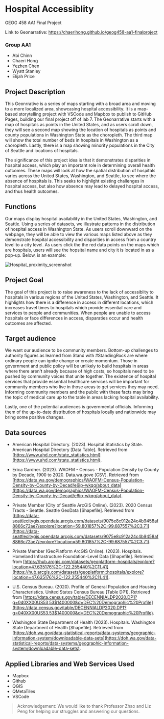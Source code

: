 # Hospital Accessiblity
GEOG 458 AA1 Final Project

Link to Geonarrative: https://chaerihong.github.io/geog458-aa1-finalproject

### Group AA1
- Abi Chinn
- Chaeri Hong
- Yezhen Chen
- Wyatt Stanley
- Elijah Price

## Project Description
This Geonrrative is a series of maps starting with a broad area and moving to a more localized area, showcasing hospital accessibility. It is a map-based storytelling project with VSCode and Mapbox to publish to GitHub Pages, building our final project off of lab 7. The Geonarrative starts with a map of hospitals as points in the United States, and as users scroll down, they will see a second map showing the location of hospitals as points and county populations in Washington State as the choropleth. The third map will show the total number of beds in hospitals in Washington as a choropleth. Lastly, there is a map showing minority populations in the City of Seattle and locations of hospitals.

The significance of this project idea is that it demonstrates disparities in hospital access, which play an important role in determining overall health outcomes. These maps will look at how the spatial distribution of hospitals varies across the United States, Washington, and Seattle, to see where the absence of hospitals is. This seeks to highlight existing challenges in hospital access, but also how absence may lead to delayed hospital access, and thus health outcomes.

## Functions
Our maps display hospital availability in the United States, Washington, and Seattle. Using a series of datasets, we illustrate patterns in the distribution of hospital access in Washington State. As users scroll downward on the webpage, they will be able to view the various maps listed above as they demonstrate hospital accessibility and disparities in access from a country level to a city level. As users click the the red data points on the maps which are hospitals, users will see the hopsital name and city it is located in as a pop-up. Below, is an example:

![Hospital_proximity_screenshot](https://github.com/chaerihong/Geog458-AA1-FinalProject/assets/157386199/567ebac9-55d0-4db4-8c20-8ceb74689f48)

## Project Goal
The goal of this project is to raise awareness to the lack of accessiblity to hospitals in various regions of the United States, Washington, and Seattle. It highlights how there is a difference in access in different locations, which increases travel times to hospitals which provide essential care and services to people and communities. When people are unable to access hospitals or face differences in access, disparaties occur and health outcomes are affected.

## Target audience
We want our audience to be community members. Bottom-up challenges to authority figures as learned from Stand with #StandingRock are where ordinary people can ignite change or create momentum. Those in government and public policy will be unlikely to build hospitals in areas where there aren't already because of high costs, so hospitals need to be pushed by community voices that unite together. The existence of hospital services that provide essential healthcare services will be important for community members who live in those areas to get services they may need. Informing community members and the public with these facts may bring the topic of medical care up to the table in areas lacking hospital availability. 

Lastly, one of the potential audiences is governmental officials. Informing them of the up-to-date distribution of hospitals locally and nationwide may bring some positive changes. 

## Data sources
- American Hospital Directory. (2023). Hospital Statistics by State. American Hospital Directory [Data Table]. Retrieved from [https://www.ahd.com/state_statistics.html](https://www.ahd.com/state_statistics.html).

- Erica Gardner. (2023). WAOFM - Census - Population Density by County by Decade, 1900 to 2020. Data.wa.gove [CSV]. Retrieved from [https://data.wa.gov/demographics/WAOFM-Census-Population-Density-by-County-by-Decad/e6ip-wkqq/about_data](https://data.wa.gov/demographics/WAOFM-Census-Population-Density-by-County-by-Decad/e6ip-wkqq/about_data).

- Private Member (City of Seattle ArcGIS Online). (2023). 2020 Census Tracts - Seattle. Seattle GeoData [Shapefile]. Retrieved from [https://data-seattlecitygis.opendata.arcgis.com/datasets/9075e8c912a24c4b9458af8866c72ae7/explore?location=59.801857%2C-99.687557%2C3.71](https://data-seattlecitygis.opendata.arcgis.com/datasets/9075e8c912a24c4b9458af8866c72ae7/explore?location=59.801857%2C-99.687557%2C3.71).

- Private Member (GeoPlatform ArcGIS Online). (2023). Hospitals. Homeland Infrastructure Foundation-Level Data [Shapefile]. Retrieved from [https://hub.arcgis.com/datasets/geoplatform::hospitals/explore?location=47.635176%2C-122.255440%2C11.41](https://hub.arcgis.com/datasets/geoplatform::hospitals/explore?location=47.635176%2C-122.255440%2C11.41).

- U.S. Census Bureau. (2020). Profile of General Population and Housing Characteristics. United States Census Bureau [Table DP1]. Retrieved from [https://data.census.gov/table/DECENNIALDP2020.DP1?g=040XX00US53,53$1400000&d=DEC%20Demographic%20Profile](https://data.census.gov/table/DECENNIALDP2020.DP1?g=040XX00US53,53$1400000&d=DEC%20Demographic%20Profile).

- Washington State Department of Health (2023). Hospitals. Washington State Department of Health [Shapefile]. Retrieved from [https://doh.wa.gov/data-statistical-reports/data-systems/geographic-information-system/downloadable-data-sets](https://doh.wa.gov/data-statistical-reports/data-systems/geographic-information-system/downloadable-data-sets).

## Applied Libraries and Web Services Used
- Mapbox
- Github
- QGIS
- QMetaTiles 
- VSCode

> Acknowledgement: We would like to thank Professor Zhao and Liz Peng for helping our struggles and answering our questions.
